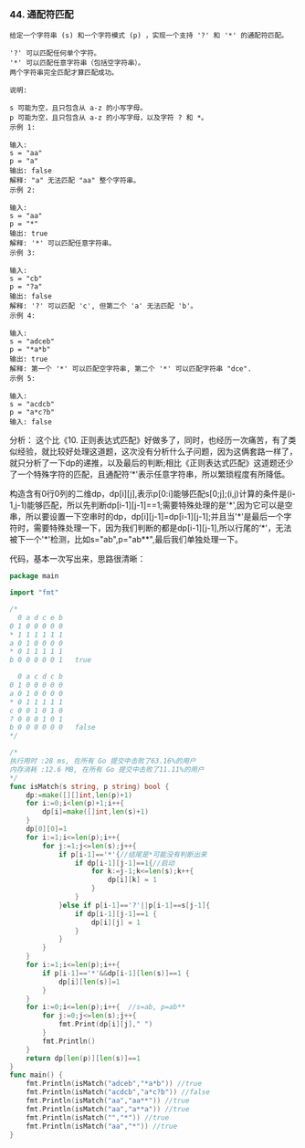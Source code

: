 ### 44. 通配符匹配

```
给定一个字符串 (s) 和一个字符模式 (p) ，实现一个支持 '?' 和 '*' 的通配符匹配。

'?' 可以匹配任何单个字符。
'*' 可以匹配任意字符串（包括空字符串）。
两个字符串完全匹配才算匹配成功。

说明:

s 可能为空，且只包含从 a-z 的小写字母。
p 可能为空，且只包含从 a-z 的小写字母，以及字符 ? 和 *。
示例 1:

输入:
s = "aa"
p = "a"
输出: false
解释: "a" 无法匹配 "aa" 整个字符串。
示例 2:

输入:
s = "aa"
p = "*"
输出: true
解释: '*' 可以匹配任意字符串。
示例 3:

输入:
s = "cb"
p = "?a"
输出: false
解释: '?' 可以匹配 'c', 但第二个 'a' 无法匹配 'b'。
示例 4:

输入:
s = "adceb"
p = "*a*b"
输出: true
解释: 第一个 '*' 可以匹配空字符串, 第二个 '*' 可以匹配字符串 "dce".
示例 5:

输入:
s = "acdcb"
p = "a*c?b"
输入: false
```
分析：
这个比《10. 正则表达式匹配》好做多了，同时，也经历一次痛苦，有了类似经验，就比较好处理这道题，这次没有分析什么子问题，因为这俩套路一样了，就只分析了一下dp的递推，以及最后的判断;相比《正则表达式匹配》这道题还少了一个特殊字符的匹配，且通配符‘\*'表示任意字符串，所以繁琐程度有所降低。

构造含有0行0列的二维dp，dp[i][j],表示p[0:i]能够匹配s[0;j];(i,j)计算的条件是(i-1,j-1)能够匹配，所以先判断dp[i-1][j-1]==1;需要特殊处理的是'\*',因为它可以是空串，所以要设置一下空串时的dp，dp[i][j-1]=dp[i-1][j-1];并且当'\*'是最后一个字符时，需要特殊处理一下，因为我们判断的都是dp[i-1][j-1],所以行尾的‘\*'，无法被下一个'\*'检测，比如s="ab",p="ab\*\*",最后我们单独处理一下。

代码，基本一次写出来，思路很清晰：
```go
package main

import "fmt"

/*
  0 a d c e b
0 1 0 0 0 0 0
* 1 1 1 1 1 1
a 0 1 0 0 0 0
* 0 1 1 1 1 1
b 0 0 0 0 0 1   true

  0 a c d c b
0 1 0 0 0 0 0
a 0 1 0 0 0 0
* 0 1 1 1 1 1
c 0 0 1 0 1 0
? 0 0 0 1 0 1
b 0 0 0 0 0 0   false
*/

/*
执行用时 :28 ms, 在所有 Go 提交中击败了63.16%的用户
内存消耗 :12.6 MB, 在所有 Go 提交中击败了11.11%的用户
*/
func isMatch(s string, p string) bool {
	dp:=make([][]int,len(p)+1)
	for i:=0;i<len(p)+1;i++{
		dp[i]=make([]int,len(s)+1)
	}
	dp[0][0]=1
	for i:=1;i<=len(p);i++{
		for j:=1;j<=len(s);j++{
			if p[i-1]=='*'{//结尾是*可能没有判断出来
				if dp[i-1][j-1]==1{//启动
					for k:=j-1;k<=len(s);k++{
						dp[i][k] = 1
					}
				}
			}else if p[i-1]=='?'||p[i-1]==s[j-1]{
				if dp[i-1][j-1]==1 {
					dp[i][j] = 1
				}
			}
		}
	}
	for i:=1;i<=len(p);i++{
		if p[i-1]=='*'&&dp[i-1][len(s)]==1 {
			dp[i][len(s)]=1
		}
	}
	for i:=0;i<=len(p);i++{  //s=ab, p=ab**
		for j:=0;j<=len(s);j++{
			fmt.Print(dp[i][j]," ")
		}
		fmt.Println()
	}
	return dp[len(p)][len(s)]==1
}
func main() {
	fmt.Println(isMatch("adceb","*a*b")) //true
	fmt.Println(isMatch("acdcb","a*c?b")) //false
	fmt.Println(isMatch("aa","aa**")) //true
	fmt.Println(isMatch("aa","a**a")) //true
	fmt.Println(isMatch("","*")) //true
	fmt.Println(isMatch("aa","*")) //true
}

```

